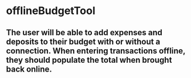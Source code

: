 # offlineBudgetTool

## The user will be able to add expenses and deposits to their budget with or without a connection. When entering transactions offline, they should populate the total when brought back online.